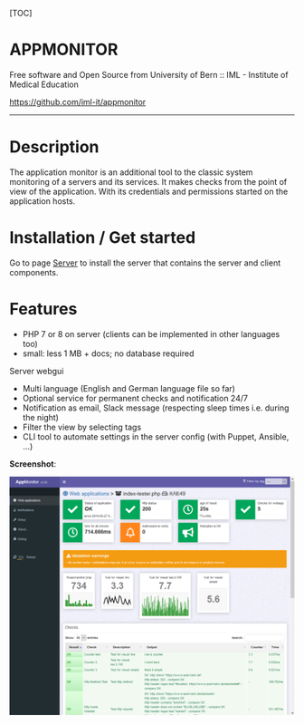 [TOC]
# APPMONITOR #

Free software and Open Source from University of Bern :: IML - Institute of Medical Education

https://github.com/iml-it/appmonitor

- - -

# Description #

The application monitor is an additional tool to the classic system monitoring of a servers and its services. It makes checks from the point of view of the application. With its credentials and permissions started on the application hosts.

# Installation / Get started #

Go to page [Server](10_Server/10_Introduction.md) to install the server that contains the server and client components.

# Features #

- PHP 7 or 8 on server (clients can be implemented in other languages too)
- small: less 1 MB + docs; no database required

Server webgui

- Multi language (English and German language file so far)
- Optional service for permanent checks and notification 24/7
- Notification as email, Slack message (respecting sleep times i.e. during the night)
- Filter the view by selecting tags
- CLI tool to automate settings in the server config (with Puppet, Ansible, ...)

**Screenshot**:

![Client](images/screenshot-view-client.png "Client view in monitor web gui")
